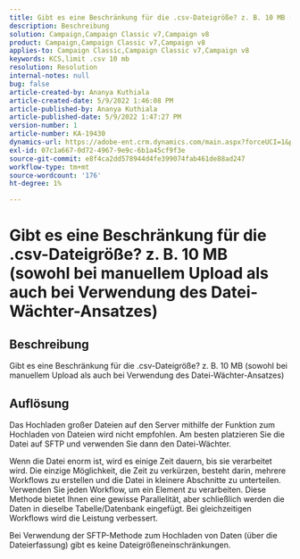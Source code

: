 ```yaml
---
title: Gibt es eine Beschränkung für die .csv-Dateigröße? z. B. 10 MB (sowohl bei manuellem Upload als auch bei Verwendung des Datei-Wächter-Ansatzes)
description: Beschreibung
solution: Campaign,Campaign Classic v7,Campaign v8
product: Campaign,Campaign Classic v7,Campaign v8
applies-to: Campaign Classic,Campaign Classic v7,Campaign v8
keywords: KCS,limit .csv 10 mb
resolution: Resolution
internal-notes: null
bug: false
article-created-by: Ananya Kuthiala
article-created-date: 5/9/2022 1:46:08 PM
article-published-by: Ananya Kuthiala
article-published-date: 5/9/2022 1:47:27 PM
version-number: 1
article-number: KA-19430
dynamics-url: https://adobe-ent.crm.dynamics.com/main.aspx?forceUCI=1&pagetype=entityrecord&etn=knowledgearticle&id=74664e5e-9ecf-ec11-a7b5-0022480a8e40
exl-id: 07c1a667-0d72-4967-9e9c-6b1a45cf9f3e
source-git-commit: e8f4ca2dd578944d4fe399074fab461de88ad247
workflow-type: tm+mt
source-wordcount: '176'
ht-degree: 1%

---
```


# Gibt es eine Beschränkung für die .csv-Dateigröße? z. B. 10 MB (sowohl bei manuellem Upload als auch bei Verwendung des Datei-Wächter-Ansatzes)

## Beschreibung

Gibt es eine Beschränkung für die .csv-Dateigröße? z. B. 10 MB (sowohl bei manuellem Upload als auch bei Verwendung des Datei-Wächter-Ansatzes)

## Auflösung


Das Hochladen großer Dateien auf den Server mithilfe der Funktion zum Hochladen von Dateien wird nicht empfohlen. Am besten platzieren Sie die Datei auf SFTP und verwenden Sie dann den Datei-Wächter.

Wenn die Datei enorm ist, wird es einige Zeit dauern, bis sie verarbeitet wird. Die einzige Möglichkeit, die Zeit zu verkürzen, besteht darin, mehrere Workflows zu erstellen und die Datei in kleinere Abschnitte zu unterteilen. Verwenden Sie jeden Workflow, um ein Element zu verarbeiten. Diese Methode bietet Ihnen eine gewisse Parallelität, aber schließlich werden die Daten in dieselbe Tabelle/Datenbank eingefügt. Bei gleichzeitigen Workflows wird die Leistung verbessert.

Bei Verwendung der SFTP-Methode zum Hochladen von Daten (über die Dateierfassung) gibt es keine Dateigrößeneinschränkungen.
